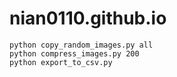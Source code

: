 # nian0110.github.io
```
python copy_random_images.py all
python compress_images.py 200
python export_to_csv.py
```